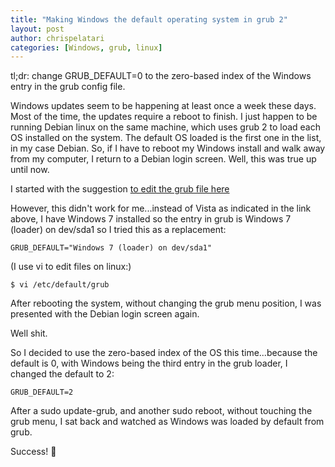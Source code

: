 ```yaml
---
title: "Making Windows the default operating system in grub 2"
layout: post
author: chrispelatari
categories: [Windows, grub, linux]
---
```


tl;dr: change GRUB_DEFAULT=0 to the zero-based index of the Windows entry in the grub config file.

Windows updates seem to be happening at least once a week these days. Most of the time, the updates require a reboot to finish. I just happen to be running Debian linux on the same machine, which uses grub 2 to load each OS installed on the system. The default OS loaded is the first one in the list, in my case Debian. So, if I have to reboot my Windows install and walk away from my computer, I return to a Debian login screen. Well, this was true up until now.

I started with the suggestion [to edit the grub file here](https://www.danbishop.org/2011/05/26/make-windows-the-default-operating-system-in-grub2-even-after-ubuntu-updates/)

However, this didn't work for me...instead of Vista as indicated in the link above, I have Windows 7 installed so the entry in grub is Windows 7 (loader) on dev/sda1 so I tried this as a replacement:

```
GRUB_DEFAULT="Windows 7 (loader) on dev/sda1"
```

(I use vi to edit files on linux:)

```
$ vi /etc/default/grub
```

After rebooting the system, without changing the grub menu position, I was presented with the Debian login screen again.

Well shit.

So I decided to use the zero-based index of the OS this time...because the default is 0, with Windows being the third entry in the grub loader, I changed the default to 2:

```
GRUB_DEFAULT=2
```

After a sudo update-grub, and another sudo reboot, without touching the grub menu, I sat back and watched as Windows was loaded by default from grub.

Success! :metal:
